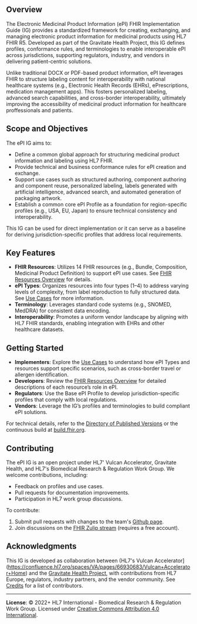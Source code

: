 ## Overview

The Electronic Medicinal Product Information (ePI) FHIR Implementation Guide (IG) provides a standardized framework for creating, exchanging, and managing electronic product information for medicinal products using HL7 FHIR R5. Developed as part of the Gravitate Health Project, this IG defines profiles, conformance rules, and terminologies to enable interoperable ePI across jurisdictions, supporting regulators, industry, and vendors in delivering patient-centric solutions.

Unlike traditional DOCX or PDF-based product information, ePI leverages FHIR to structure labeling content for interoperability with national healthcare systems (e.g., Electronic Health Records (EHRs), ePrescriptions, medication management apps). This fosters personalized labeling, advanced search capabilities, and cross-border interoperability, ultimately improving the accessibility of medicinal product information for healthcare proffessionals and patients.

## Scope and Objectives

The ePI IG aims to:
- Define a common global approach for structuring medicinal product information and labeling using HL7 FHIR.
- Provide technical and business conformance rules for ePI creation and exchange.
- Support use cases such as structured authoring, component authoring and component reuse, personalized labeling, labels generated with artificial intelligence, advanced search, and automated generation of packaging artwork.
- Establish a common core ePI Profile as a foundation for region-specific profiles (e.g., USA, EU, Japan) to ensure technical consistency and interoperability.

This IG can be used for direct implementation or it can serve as a baseline for deriving jurisdiction-specific profiles that address local requirements.

## Key Features

- **FHIR Resources**: Utilizes 14 FHIR resources (e.g., Bundle, Composition, Medicinal Product Definition) to support ePI use cases. See [FHIR Resources Overview](https://build.fhir.org/ig/HL7/emedicinal-product-info/epi-components.html) for details.
- **ePI Types**: Organizes resources into four types (1–4) to address varying levels of complexity, from label reproduction to fully structured data. See [Use Cases](https://build.fhir.org/ig/HL7/emedicinal-product-info/usecases.html) for more information.
- **Terminology**: Leverages standard code systems (e.g., SNOMED, MedDRA) for consistent data encoding.
- **Interoperability**: Promotes a uniform vendor landscape by aligning with HL7 FHIR standards, enabling integration with EHRs and other healthcare datasets.

## Getting Started

- **Implementers**: Explore the [Use Cases](https://build.fhir.org/ig/HL7/emedicinal-product-info/usecases.html) to understand how ePI Types and resources support specific scenarios, such as cross-border travel or allergen identification.
- **Developers**: Review the [FHIR Resources Overview](resources.md) for detailed descriptions of each resource’s role in ePI.
- **Regulators**: Use the Base ePI Profile to develop jurisdiction-specific profiles that comply with local regulations.
- **Vendors**: Leverage the IG’s profiles and terminologies to build compliant ePI solutions.

For technical details, refer to the [Directory of Published Versions](http://build.fhir.org/ig/HL7/emedicinal-product-info/history.html) or the continuous build at [build.fhir.org](http://build.fhir.org/ig/HL7/emedicinal-product-info).

## Contributing

The ePI IG is an open project under HL7' Vulcan Accelerator, Gravitate Health, and HL7's Biomedical Research & Regulation Work Group. We welcome contributions, including:
- Feedback on profiles and use cases.
- Pull requests for documentation improvements.
- Participation in HL7 work group discussions.

To contribute:
1. Submit pull requests with changes to the team's [Github page](https://github.com/HL7/emedicinal-product-info).
2. Join discussions on the [FHIR Zulip stream](https://chat.fhir.org/#narrow/stream/296557-Vulcan.2FePI) (requires a free account).

## Acknowledgments

This IG is developed as collaboration between (HL7's Vulcan Accelerator](https://confluence.hl7.org/spaces/VA/pages/66930683/Vulcan+Accelerator+Home) and the [Gravitate Health Project](https://www.gravitatehealth.eu/), with contributions from HL7 Europe, regulators, industry partners, and the vendor community. See [Credits](https://build.fhir.org/ig/HL7/emedicinal-product-info/credits.html) for a list of contributors.

---

**License**: © 2022+ HL7 International - Biomedical Research & Regulation Work Group. Licensed under [Creative Commons Attribution 4.0 International](https://creativecommons.org/licenses/by/4.0/).  